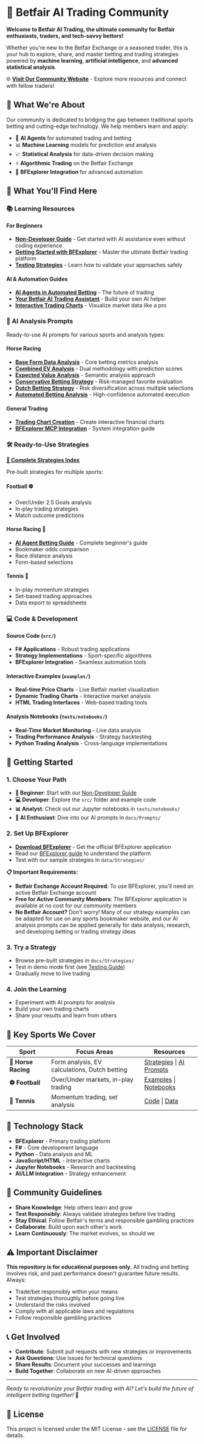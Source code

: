# 🚀 Betfair AI Trading Community

**Welcome to Betfair AI Trading, the ultimate community for Betfair enthusiasts, traders, and tech-savvy bettors!**

Whether you're new to the Betfair Exchange or a seasoned trader, this is your hub to explore, share, and master betting and trading strategies powered by **machine learning**, **artificial intelligence**, and **advanced statistical analysis**.

🌐 **[Visit Our Community Website](https://stefanbelo.github.io/)** - Explore more resources and connect with fellow traders!

## 🎯 What We're About

Our community is dedicated to bridging the gap between traditional sports betting and cutting-edge technology. We help members learn and apply:

- 🤖 **AI Agents** for automated trading and betting
- 📊 **Machine Learning** models for prediction and analysis  
- 📈 **Statistical Analysis** for data-driven decision making
- ⚡ **Algorithmic Trading** on the Betfair Exchange
- 🔧 **BFExplorer Integration** for advanced automation

## 🌟 What You'll Find Here

### 📚 Learning Resources

#### For Beginners
- **[Non-Developer Guide](docs/NonDevelopers.md)** - Get started with AI assistance even without coding experience
- **[Getting Started with BFExplorer](BFExplorer.md)** - Master the ultimate Betfair trading platform
- **[Testing Strategies](docs/TestingStrategy.md)** - Learn how to validate your approaches safely

#### AI & Automation Guides
- **[AI Agents in Automated Betting](docs/Automation/TheRiseOfAIAgentsInAutomatedBetting.md)** - The future of trading
- **[Your Betfair AI Trading Assistant](docs/Automation/AIAgentYourBetfairTradingAssistant.md)** - Build your own AI helper
- **[Interactive Trading Charts](docs/Automation/BuildingInteractiveTradingCharts.md)** - Visualize market data like a pro

### 🧠 AI Analysis Prompts

Ready-to-use AI prompts for various sports and analysis types:

#### Horse Racing
- **[Base Form Data Analysis](docs/Prompts/HorseRacingBaseFormDataAnalysis.md)** - Core betting metrics analysis
- **[Combined EV Analysis](docs/Prompts/HorseRacingCombinedEVAnalysis.md)** - Dual methodology with prediction scores
- **[Expected Value Analysis](docs/Prompts/HorseRacingExpectedValueAnalysis.md)** - Semantic analysis approach
- **[Conservative Betting Strategy](docs/Prompts/HorseRacingEVAnalysisWithConservativeBetting.md)** - Risk-managed favorite evaluation
- **[Dutch Betting Strategy](docs/Prompts/HorseRacingEVAnalysisWithDutchBetting.md)** - Risk diversification across multiple selections
- **[Automated Betting Analysis](docs/Prompts/HorseRacingCombinedEVAnalysisWithAutomatedBetting.md)** - High-confidence automated execution

#### General Trading
- **[Trading Chart Creation](docs/Prompts/TradingChartCreation.md)** - Create interactive financial charts
- **[BFExplorer MCP Integration](docs/Prompts/BfexplorerMCPIntegrationSystemPrompt.md)** - System integration guide

### 🛠️ Ready-to-Use Strategies

**[📖 Complete Strategies Index](docs/Strategies/README.md)**

Pre-built strategies for multiple sports:

#### Football ⚽
- Over/Under 2.5 Goals analysis
- In-play trading strategies
- Match outcome predictions

#### Horse Racing 🐎
- **[AI Agent Betting Guide](docs/Strategies/HorseRacing/HowToUseAIAgentForHorseRacingBetting.md)** - Complete beginner's guide
- Bookmaker odds comparison
- Race distance analysis
- Form-based selections

#### Tennis 🎾
- In-play momentum strategies
- Set-based trading approaches
- Data export to spreadsheets

### 💻 Code & Development

#### Source Code (`src/`)
- **F# Applications** - Robust trading applications
- **Strategy Implementations** - Sport-specific algorithms
- **BFExplorer Integration** - Seamless automation tools

#### Interactive Examples (`examples/`)
- **Real-time Price Charts** - Live Betfair market visualization
- **Dynamic Trading Charts** - Interactive market analysis
- **HTML Trading Interfaces** - Web-based trading tools

#### Analysis Notebooks (`tests/notebooks/`)
- **Real-Time Market Monitoring** - Live data analysis
- **Trading Performance Analysis** - Strategy backtesting
- **Python Trading Analysis** - Cross-language implementations

## 🚀 Getting Started

### 1. **Choose Your Path**
- **👶 Beginner**: Start with our [Non-Developer Guide](docs/NonDevelopers.md)
- **💻 Developer**: Explore the `src/` folder and example code
- **📊 Analyst**: Check out our Jupyter notebooks in `tests/notebooks/`
- **🤖 AI Enthusiast**: Dive into our AI prompts in `docs/Prompts/`

### 2. **Set Up BFExplorer**
- **[Download BFExplorer](https://drive.google.com/file/d/1_Ta7K3Spv9WoPV_m5GLzQvJm9x8GqN_J/view?usp=sharing)** - Get the official BFExplorer application
- Read our [BFExplorer guide](BFExplorer.md) to understand the platform
- Test with our sample strategies in `data/Strategies/`

**📋 Important Requirements:**
- **Betfair Exchange Account Required**: To use BFExplorer, you'll need an active Betfair Exchange account
- **Free for Active Community Members**: The BFExplorer application is available at no cost for our community members
- **No Betfair Account?** Don't worry! Many of our strategy examples can be adapted for use on any sports bookmaker website, and our AI analysis prompts can be applied generally for data analysis, research, and developing betting or trading strategy ideas

### 3. **Try a Strategy**
- Browse pre-built strategies in `docs/Strategies/`
- Test in demo mode first (see [Testing Guide](docs/TestingStrategy.md))
- Gradually move to live trading

### 4. **Join the Learning**
- Experiment with AI prompts for analysis
- Build your own trading charts
- Share your results and learn from others

## 🎯 Key Sports We Cover

| Sport | Focus Areas | Resources |
|-------|-------------|-----------|
| **🐎 Horse Racing** | Form analysis, EV calculations, Dutch betting | [Strategies](docs/Strategies/) \| [AI Prompts](docs/Prompts/) |
| **⚽ Football** | Over/Under markets, in-play trading | [Examples](examples/) \| [Notebooks](tests/notebooks/) |
| **🎾 Tennis** | Momentum trading, set analysis | [Code](src/Strategies/Tennis/) \| [Data](data/Strategies/) |

## 🔧 Technology Stack

- **BFExplorer** - Primary trading platform
- **F#** - Core development language
- **Python** - Data analysis and ML
- **JavaScript/HTML** - Interactive charts
- **Jupyter Notebooks** - Research and backtesting
- **AI/LLM Integration** - Strategy enhancement

## 🤝 Community Guidelines

- **Share Knowledge**: Help others learn and grow
- **Test Responsibly**: Always validate strategies before live trading
- **Stay Ethical**: Follow Betfair's terms and responsible gambling practices
- **Collaborate**: Build upon each other's work
- **Learn Continuously**: The market evolves, so should we

## ⚠️ Important Disclaimer

**This repository is for educational purposes only.** All trading and betting involves risk, and past performance doesn't guarantee future results. Always:

- Trade/bet responsibly within your means
- Test strategies thoroughly before going live
- Understand the risks involved
- Comply with all applicable laws and regulations
- Follow responsible gambling practices

## 📞 Get Involved

- **Contribute**: Submit pull requests with new strategies or improvements
- **Ask Questions**: Use issues for technical questions
- **Share Results**: Document your successes and learnings
- **Build Together**: Collaborate on new AI-driven approaches

---

*Ready to revolutionize your Betfair trading with AI? Let's build the future of intelligent betting together!* 🚀

## 📄 License

This project is licensed under the MIT License - see the [LICENSE](LICENSE) file for details.
